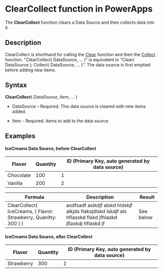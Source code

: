 <properties
	pageTitle="PowerApps: ClearCollect function"
	description="Reference information for the ClearCollect function in PowerApps, including syntax and examples"
	services="powerapps"
	documentationCenter="na"
	authors="gregli-msft"
	manager="dwrede"
	editor=""
	tags=""/>

<tags
   ms.service="powerapps"
   ms.devlang="na"
   ms.topic="article"
   ms.tgt_pltfrm="na"
   ms.workload="na"
   ms.date="11/01/2015"
   ms.author="gregli"/>

# ClearCollect function in PowerApps #

The **ClearCollect** function clears a Data Source and then collects data into it.  

## Description ##

ClearCollect is shorthand for calling the [Clear](file-name.md) function and then the [Collect](file-name.md) function.  "ClearCollect( DataSource, ... )" is equivalent to "Clear( DataSource ); Collect( DataSource, ... )".  The data source is first emptied before adding new items.

## Syntax ##

**ClearCollect**( *DataSource*, *Item*, ... )

- DataSource – Required. This data source is cleared with new items added.

- Item - Required.  Items to add to the data source.

## Examples ##

#### IceCreams Data Source, before ClearCollect ####

| Flavor | Quantity | ID (Primary Key, auto generated by data source) |
|--------------|-----------------|------------------------------------------------|
| Chocolate | 100 | 1 |
| Vanilla | 200 | 2 |

| Formula                                 | Description                                                                                                                                           | Result              |
|-----------------------------------------|-------------------------------------------------------------------------------------------------------------------------------------------------------|---------------------|
| ClearCollect( IceCreams, { Flavor: Strawberry, Quanitty: 300 } ) | asdfsadf  aslkdjf alskd hldskjf alkjds flaksjdlskd lskdjf als hflasskd flskd jfhlaskd jflaskdj hflaskd jf | See below |

#### IceCreams Data Source, after ClearCollect ####

| Flavor | Quantity | ID (Primary Key, auto generated by data source) |
|--------------|-----------------|------------------------------------------------|
| Strawberry | 300 | 1 |
